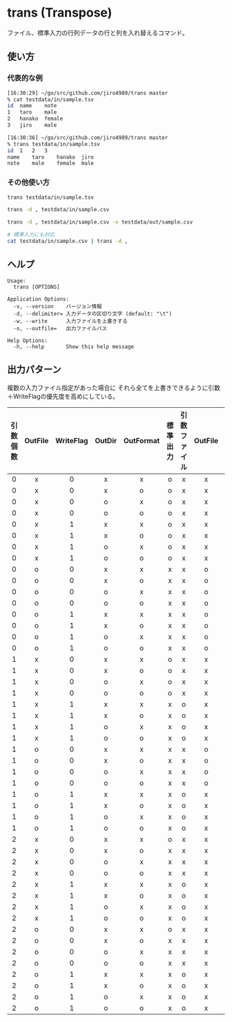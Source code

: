 # trans (Transpose)

ファイル、標準入力の行列データの行と列を入れ替えるコマンド。

## 使い方

### 代表的な例

```bash
[16:30:29] ~/go/src/github.com/jiro4989/trans master 
% cat testdata/in/sample.tsv
id	name	note
1	taro	male
2	hanako	female
3	jiro	male

[16:30:36] ~/go/src/github.com/jiro4989/trans master 
% trans testdata/in/sample.tsv    
id	1	2	3
name	taro	hanako	jiro
note	male	female	male
```

### その他使い方

```bash
trans testdata/in/sample.tsv

trans -d , testdata/in/sample.csv

trans -d , testdata/in/sample.csv -o testdata/out/sample.csv

# 標準入力にも対応
cat testdata/in/sample.csv | trans -d ,
```

## ヘルプ

    Usage:
      trans [OPTIONS]

    Application Options:
      -v, --version    バージョン情報
      -d, --delimiter= 入力データの区切り文字 (default: "\t")
      -w, --write      入力ファイルを上書きする
      -o, --outfile=   出力ファイルパス

    Help Options:
      -h, --help       Show this help message

## 出力パターン

複数の入力ファイル指定があった場合に
それら全てを上書きできるように引数＋WriteFlagの優先度を高めにしている。

| 引数個数 | OutFile | WriteFlag | OutDir | OutFormat | 標準出力 | 引数ファイル | OutFile | OutDir | CurrentDir |
|:--------:|:-------:|:---------:|:------:|:---------:|:--------:|:------------:|:-------:|:------:|:----------:|
|     0    |    x    |     0     |    x   |     x     |     o    |       x      |    x    |    x   |      x     |
|     0    |    x    |     0     |    x   |     o     |     o    |       x      |    x    |    x   |      x     |
|     0    |    x    |     0     |    o   |     x     |     o    |       x      |    x    |    x   |      x     |
|     0    |    x    |     0     |    o   |     o     |     o    |       x      |    x    |    x   |      x     |
|     0    |    x    |     1     |    x   |     x     |     o    |       x      |    x    |    x   |      x     |
|     0    |    x    |     1     |    x   |     o     |     o    |       x      |    x    |    x   |      x     |
|     0    |    x    |     1     |    o   |     x     |     o    |       x      |    x    |    x   |      x     |
|     0    |    x    |     1     |    o   |     o     |     o    |       x      |    x    |    x   |      x     |
|     0    |    o    |     0     |    x   |     x     |     x    |       x      |    o    |    x   |      x     |
|     0    |    o    |     0     |    x   |     o     |     x    |       x      |    o    |    x   |      x     |
|     0    |    o    |     0     |    o   |     x     |     x    |       x      |    o    |    x   |      x     |
|     0    |    o    |     0     |    o   |     o     |     x    |       x      |    o    |    x   |      x     |
|     0    |    o    |     1     |    x   |     x     |     x    |       x      |    o    |    x   |      x     |
|     0    |    o    |     1     |    x   |     o     |     x    |       x      |    o    |    x   |      x     |
|     0    |    o    |     1     |    o   |     x     |     x    |       x      |    o    |    x   |      x     |
|     0    |    o    |     1     |    o   |     o     |     x    |       x      |    o    |    x   |      x     |
|     1    |    x    |     0     |    x   |     x     |     o    |       x      |    x    |    x   |      x     |
|     1    |    x    |     0     |    x   |     o     |     o    |       x      |    x    |    x   |      x     |
|     1    |    x    |     0     |    o   |     x     |     o    |       x      |    x    |    x   |      x     |
|     1    |    x    |     0     |    o   |     o     |     o    |       x      |    x    |    x   |      x     |
|     1    |    x    |     1     |    x   |     x     |     x    |       o      |    x    |    x   |      x     |
|     1    |    x    |     1     |    x   |     o     |     x    |       o      |    x    |    x   |      x     |
|     1    |    x    |     1     |    o   |     x     |     x    |       o      |    x    |    x   |      x     |
|     1    |    x    |     1     |    o   |     o     |     x    |       o      |    x    |    x   |      x     |
|     1    |    o    |     0     |    x   |     x     |     x    |       x      |    o    |    x   |      x     |
|     1    |    o    |     0     |    x   |     o     |     x    |       x      |    o    |    x   |      x     |
|     1    |    o    |     0     |    o   |     x     |     x    |       x      |    o    |    x   |      x     |
|     1    |    o    |     0     |    o   |     o     |     x    |       x      |    o    |    x   |      x     |
|     1    |    o    |     1     |    x   |     x     |     x    |       o      |    x    |    x   |      x     |
|     1    |    o    |     1     |    x   |     o     |     x    |       o      |    x    |    x   |      x     |
|     1    |    o    |     1     |    o   |     x     |     x    |       o      |    x    |    x   |      x     |
|     1    |    o    |     1     |    o   |     o     |     x    |       o      |    x    |    x   |      x     |
|     2    |    x    |     0     |    x   |     x     |     o    |       x      |    x    |    x   |      x     |
|     2    |    x    |     0     |    x   |     o     |     x    |       x      |    x    |    x   |      o     |
|     2    |    x    |     0     |    o   |     x     |     x    |       x      |    x    |    o   |      x     |
|     2    |    x    |     0     |    o   |     o     |     x    |       x      |    x    |    o   |      x     |
|     2    |    x    |     1     |    x   |     x     |     x    |       o      |    x    |    x   |      x     |
|     2    |    x    |     1     |    x   |     o     |     x    |       o      |    x    |    x   |      x     |
|     2    |    x    |     1     |    o   |     x     |     x    |       o      |    x    |    x   |      x     |
|     2    |    x    |     1     |    o   |     o     |     x    |       o      |    x    |    x   |      x     |
|     2    |    o    |     0     |    x   |     x     |     o    |       x      |    x    |    x   |      x     |
|     2    |    o    |     0     |    x   |     o     |     x    |       x      |    x    |    x   |      o     |
|     2    |    o    |     0     |    o   |     x     |     x    |       x      |    x    |    o   |      x     |
|     2    |    o    |     0     |    o   |     o     |     x    |       x      |    x    |    o   |      x     |
|     2    |    o    |     1     |    x   |     x     |     x    |       o      |    x    |    x   |      x     |
|     2    |    o    |     1     |    x   |     o     |     x    |       o      |    x    |    x   |      x     |
|     2    |    o    |     1     |    o   |     x     |     x    |       o      |    x    |    x   |      x     |
|     2    |    o    |     1     |    o   |     o     |     x    |       o      |    x    |    x   |      x     |
